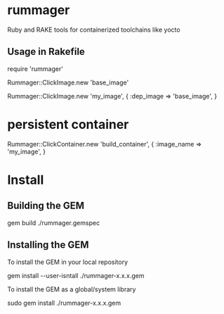 rummager
========

Ruby and RAKE tools for containerized toolchains like yocto

Usage in Rakefile
-----------------
  require 'rummager'
  
  Rummager::ClickImage.new 'base_image'
  
  Rummager::ClickImage.new 'my_image', {
    :dep_image => 'base_image',
  }
  # persistent container
  Rummager::ClickContainer.new 'build_container', {
    :image_name => 'my_image',
  }
  

Install
=======

Building the GEM
----------------

  gem build ./rummager.gemspec
  
Installing the GEM
------------------

To install the GEM in your local repository

  gem install --user-isntall ./rummager-x.x.x.gem
  
To install the GEM as a global/system library

  sudo gem install ./rummager-x.x.x.gem
